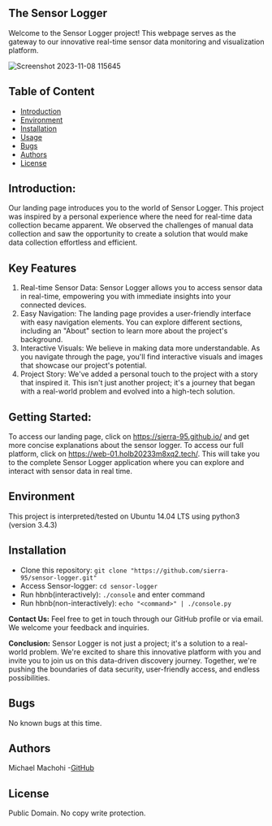 ## The Sensor Logger

Welcome to the Sensor Logger project!
This webpage serves as the gateway to our innovative real-time sensor data monitoring and visualization platform.

![Screenshot 2023-11-08 115645](https://github.com/sierra-95/sensor-logger/assets/111045570/b1ed9d29-fa55-4693-b8a8-7f9bc33d60e2)
## Table of Content
* [Introduction](#introduction)
* [Environment](#environment)
* [Installation](#installation)
* [Usage](#usage)
* [Bugs](#bugs)
* [Authors](#authors)
* [License](#license)

## Introduction:
Our landing page introduces you to the world of Sensor Logger.
This project was inspired by a personal experience where the need for real-time data collection became apparent.
We observed the challenges of manual data collection and saw the opportunity to create a solution that would make data collection effortless and efficient.

## Key Features

1. Real-time Sensor Data: Sensor Logger allows you to access sensor data in real-time, empowering you with immediate insights into your connected devices.
2. Easy Navigation: The landing page provides a user-friendly interface with easy navigation elements. You can explore different sections, including an "About" section to learn more about the project's background.
3. Interactive Visuals: We believe in making data more understandable. As you navigate through the page, you'll find interactive visuals and images that showcase our project's potential.
4. Project Story: We've added a personal touch to the project with a story that inspired it. This isn't just another project; it's a journey that began with a real-world problem and evolved into a high-tech solution.


## Getting Started:
To access our landing page, click on https://sierra-95.github.io/ and get more concise explanations about the sensor logger.
To access our full platform, click on https://web-01.holb20233m8xq2.tech/. This will take you to the complete Sensor Logger application where you can explore and interact with sensor data in real time.
## Environment
This project is interpreted/tested on Ubuntu 14.04 LTS using python3 (version 3.4.3)

## Installation
* Clone this repository: `git clone "https://github.com/sierra-95/sensor-logger.git"`
* Access Sensor-logger: `cd sensor-logger`
* Run hbnb(interactively): `./console` and enter command
* Run hbnb(non-interactively): `echo "<command>" | ./console.py`

**Contact Us:**
Feel free to get in touch through our GitHub profile or via email. We welcome your feedback and inquiries.

**Conclusion:**
Sensor Logger is not just a project; it's a solution to a real-world problem. We're excited to share this innovative platform with you and invite you to join us on this data-driven discovery journey. Together, we're pushing the boundaries of data security, user-friendly access, and endless possibilities.
## Bugs
No known bugs at this time. 

## Authors
Michael Machohi -[GitHub](https://github.com/sierra-95) 
## License
Public Domain. No copy write protection. 
